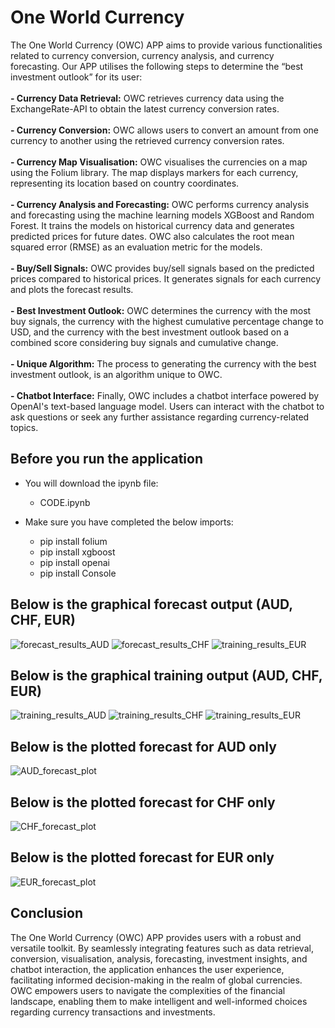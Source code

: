 <h1> One World Currency</h1>
The One World Currency (OWC) APP aims to provide various functionalities related to currency conversion, currency analysis, and currency forecasting. Our APP utilises the following steps to determine the “best investment outlook” for its user:
<br><br>
<b>- Currency Data Retrieval:</b> OWC retrieves currency data using the ExchangeRate-API to obtain the latest currency conversion rates.
<br><br>
<b>- Currency Conversion:</b> OWC allows users to convert an amount from one currency to another using the retrieved currency conversion rates.
<br><br>
<b>- Currency Map Visualisation:</b> OWC visualises the currencies on a map using the Folium library. The map displays markers for each currency, representing its location based on country coordinates.
<br><br>
<b>- Currency Analysis and Forecasting:</b> OWC performs currency analysis and forecasting using the machine learning models XGBoost and Random Forest. It trains the models on historical currency data and generates predicted prices for future dates. OWC also calculates the root mean squared error (RMSE) as an evaluation metric for the models.
<br><br>
<b>- Buy/Sell Signals:</b> OWC provides buy/sell signals based on the predicted prices compared to historical prices. It generates signals for each currency and plots the forecast results.
<br><br>
<b>- Best Investment Outlook:</b> OWC determines the currency with the most buy signals, the currency with the highest cumulative percentage change to USD, and the currency with the best investment outlook based on a combined score considering buy signals and cumulative change. 
<br><br>
<b>- Unique Algorithm:</b> The process to generating the currency with the best investment outlook, is an algorithm unique to OWC. 
<br><br>
<b>- Chatbot Interface:</b> Finally, OWC includes a chatbot interface powered by OpenAI's text-based language model. Users can interact with the chatbot to ask questions or seek any further assistance regarding currency-related topics.

## Before you run the application
 - You will download the ipynb file:
    - CODE.ipynb
      
 - Make sure you have completed the below imports:
    - pip install folium
    - pip install xgboost
    - pip install openai
    - pip install Console
      

## Below is the graphical forecast output (AUD, CHF, EUR)
![forecast_results_AUD](https://github.com/Isabel-SIM/FOREX-TOOLKIT/assets/127584188/4d5906c8-23fb-4ffe-a137-01ea02cd4939)
![forecast_results_CHF](https://github.com/Isabel-SIM/FOREX-TOOLKIT/assets/127584188/110a467b-4030-4d00-aa3f-c50923686100)
![training_results_EUR](https://github.com/Isabel-SIM/FOREX-TOOLKIT/assets/127584188/9680d539-e8d6-45ef-91b7-b36642b13192)


## Below is the graphical training output (AUD, CHF, EUR) 
![training_results_AUD](https://github.com/Isabel-SIM/FOREX-TOOLKIT/assets/127584188/9446eeb8-15aa-45a6-a3de-a756cb41700b)
![training_results_CHF](https://github.com/Isabel-SIM/FOREX-TOOLKIT/assets/127584188/573061f9-f977-46ce-8d3a-9638ed168129)
![training_results_EUR](https://github.com/Isabel-SIM/FOREX-TOOLKIT/assets/127584188/967879d3-996c-40a2-8ec2-92d71249babe)


## Below is the plotted forecast for AUD only
![AUD_forecast_plot](https://github.com/Isabel-SIM/FOREX-TOOLKIT/assets/127584188/bd7a4d25-7bb8-4ef8-98bf-d4e6ddfee28e)


  
## Below is the plotted forecast for CHF only
![CHF_forecast_plot](https://github.com/Isabel-SIM/FOREX-TOOLKIT/assets/127584188/3a740b20-f63c-493c-a66d-ed5ec240b5fe)


  
## Below is the plotted forecast for EUR only
![EUR_forecast_plot](https://github.com/Isabel-SIM/FOREX-TOOLKIT/assets/127584188/976c20e4-59ff-442b-9f7d-cfa1a503a15a)




## Conclusion
The One World Currency (OWC) APP provides users with a robust and versatile toolkit. By seamlessly integrating features such as data retrieval, conversion, visualisation, analysis, forecasting, investment insights, and chatbot interaction, the application enhances the user experience, facilitating informed decision-making in the realm of global currencies. OWC empowers users to navigate the complexities of the financial landscape, enabling them to make intelligent and well-informed choices regarding currency transactions and investments.

